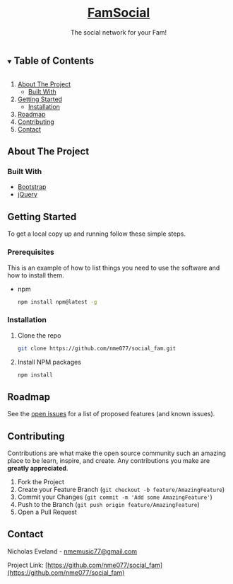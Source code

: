 <!-- PROJECT LOGO -->
<br />
<p align="center">
  <a href="https://famsocial.herokuapp.com/">
    <h1 align="center">FamSocial</h1>
  </a>

  <p align="center">
    The social network for your Fam!
  </p>
</p>



<!-- TABLE OF CONTENTS -->
<details open="open">
  <summary><h2 style="display: inline-block">Table of Contents</h2></summary>
  <ol>
    <li>
      <a href="#about-the-project">About The Project</a>
      <ul>
        <li><a href="#built-with">Built With</a></li>
      </ul>
    </li>
    <li>
      <a href="#getting-started">Getting Started</a>
      <ul>
        <li><a href="#installation">Installation</a></li>
      </ul>
    </li>
    <li><a href="#roadmap">Roadmap</a></li>
    <li><a href="#contributing">Contributing</a></li>
    <li><a href="#contact">Contact</a></li>
  </ol>
</details>



<!-- ABOUT THE PROJECT -->
## About The Project


### Built With

* [Bootstrap](https://getbootstrap.com/)
* [jQuery](https://jquery.com/)


<!-- GETTING STARTED -->
## Getting Started

To get a local copy up and running follow these simple steps.

### Prerequisites

This is an example of how to list things you need to use the software and how to install them.
* npm
  ```sh
  npm install npm@latest -g
  ```

### Installation

1. Clone the repo
   ```sh
   git clone https://github.com/nme077/social_fam.git
   ```
2. Install NPM packages
   ```sh
   npm install
   ```




<!-- ROADMAP -->
## Roadmap

See the [open issues](https://github.com/nme077/social_fam/issues) for a list of proposed features (and known issues).



<!-- CONTRIBUTING -->
## Contributing

Contributions are what make the open source community such an amazing place to be learn, inspire, and create. Any contributions you make are **greatly appreciated**.

1. Fork the Project
2. Create your Feature Branch (`git checkout -b feature/AmazingFeature`)
3. Commit your Changes (`git commit -m 'Add some AmazingFeature'`)
4. Push to the Branch (`git push origin feature/AmazingFeature`)
5. Open a Pull Request


<!-- CONTACT -->
## Contact

Nicholas Eveland - nmemusic77@gmail.com

Project Link: [https://github.com/nme077/social_fam](https://github.com/nme077/social_fam)
